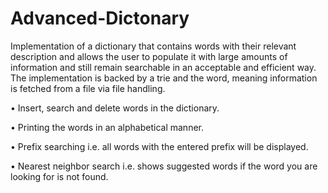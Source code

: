 # Advanced-Dictonary

Implementation of a dictionary that contains words with their relevant description and allows the user to populate it with large amounts of information and still remain searchable in an acceptable and efficient way. The implementation is backed by a trie and the word, meaning information is fetched from a file via file handling.

• Insert, search and delete words in the dictionary.

• Printing the words in an alphabetical manner.

• Prefix searching i.e. all words with the entered prefix will be displayed.

• Nearest neighbor search i.e. shows suggested words if the word you are looking for is not found.
